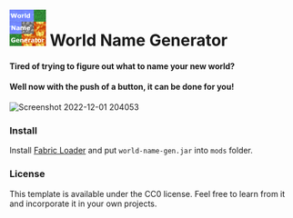 # <img width="64" alt="World Name Generator Icon" src="https://raw.githubusercontent.com/Vulp35/world-name-gen/1.19/src/main/resources/assets/worldnamegen/icon.png"> World Name Generator

#### Tired of trying to figure out what to name your new world?
#### Well now with the push of a button, it can be done for you!

<img width="400" alt="Screenshot 2022-12-01 204053" src="https://user-images.githubusercontent.com/45741898/205202819-3a096764-522d-439e-a354-f4f28249a932.png">

### Install

Install [Fabric Loader](https://fabricmc.net/use/installer/) and put `world-name-gen.jar` into `mods` folder.

### License

This template is available under the CC0 license. Feel free to learn from it and incorporate it in your own projects.
